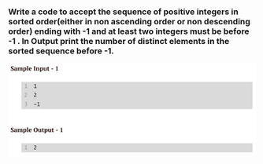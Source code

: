 ### Write a code to accept the sequence of positive integers in sorted order(either in non ascending order or non descending order) ending with -1 and at least two integers must be before -1 . In Output print the number of distinct elements in the sorted sequence before -1.
![alt text](image-7.png)